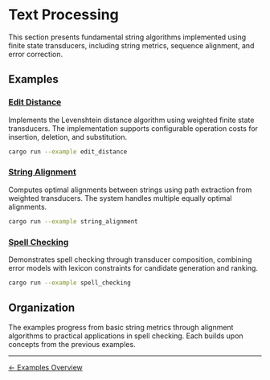 # Text Processing

This section presents fundamental string algorithms implemented using finite state transducers, including string metrics, sequence alignment, and error correction.

## Examples

### [Edit Distance](edit_distance.md)
Implements the Levenshtein distance algorithm using weighted finite state transducers. The implementation supports configurable operation costs for insertion, deletion, and substitution.

```bash
cargo run --example edit_distance
```

### [String Alignment](string_alignment.md)  
Computes optimal alignments between strings using path extraction from weighted transducers. The system handles multiple equally optimal alignments.

```bash
cargo run --example string_alignment
```

### [Spell Checking](spell_checking.md)
Demonstrates spell checking through transducer composition, combining error models with lexicon constraints for candidate generation and ranking.

```bash
cargo run --example spell_checking
```

## Organization

The examples progress from basic string metrics through alignment algorithms to practical applications in spell checking. Each builds upon concepts from the previous examples.

---

[← Examples Overview](../README.md)